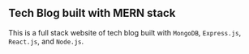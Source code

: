 ## Tech Blog built with MERN stack

This is a full stack website of tech blog built with `MongoDB`, `Express.js`, `React.js`, and `Node.js`.
